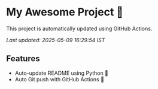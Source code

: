 # My Awesome Project 🚀

This project is automatically updated using GitHub Actions.

_Last updated: 2025-05-09 16:29:54 IST_

## Features
- Auto-update README using Python 🐍
- Auto Git push with GitHub Actions 🤖
